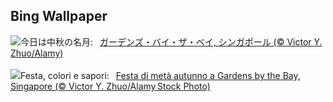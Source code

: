 ## Bing Wallpaper
![](https://www.bing.com/th?id=OHR.MidAutumnSingapore_JA-JP4830170317_UHD.jpg&w=1000)今日は中秋の名月:&nbsp;&ensp;[ガーデンズ・バイ・ザ・ベイ, シンガポール (© Victor Y. Zhuo/Alamy)](https://www.bing.com/th?id=OHR.MidAutumnSingapore_JA-JP4830170317_UHD.jpg)
<br><br/>
![](https://www.bing.com/th?id=OHR.MidAutumnSingapore_IT-IT4809811002_UHD.jpg&w=1000)Festa, colori e sapori:&nbsp;&ensp;[Festa di metà autunno a Gardens by the Bay, Singapore (© Victor Y. Zhuo/Alamy Stock Photo)](https://www.bing.com/th?id=OHR.MidAutumnSingapore_IT-IT4809811002_UHD.jpg)
<br><br/>
